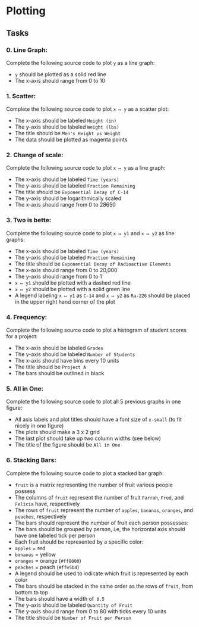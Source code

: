 # Plotting

## Tasks

### 0. Line Graph:
Complete the following source code to plot `y` as a line graph:
- `y` should be plotted as a solid red line
- The x-axis should range from 0 to 10

### 1. Scatter:
Complete the following source code to plot `x ↦ y` as a scatter plot:
- The x-axis should be labeled `Height (in)`
- The y-axis should be labeled `Weight (lbs)`
- The title should be `Men's Height vs Weight`
- The data should be plotted as magenta points

### 2. Change of scale:
Complete the following source code to plot `x ↦ y` as a line graph:
- The x-axis should be labeled `Time (years)`
- The y-axis should be labeled `Fraction Remaining`
- The title should be `Exponential Decay of C-14`
- The y-axis should be logarithmically scaled
- The x-axis should range from 0 to 28650

### 3. Two is bette:
Complete the following source code to plot `x ↦ y1` and `x ↦ y2` as line graphs:
- The x-axis should be labeled `Time (years)`
- The y-axis should be labeled `Fraction Remaining`
- The title should be `Exponential Decay of Radioactive Elements`
- The x-axis should range from 0 to 20,000
- The y-axis should range from 0 to 1
- `x ↦ y1` should be plotted with a dashed red line
- `x ↦ y2` should be plotted with a solid green line
- A legend labeling `x ↦ y1` as `C-14` and `x ↦ y2` as `Ra-226` should be placed in the upper right hand corner of the plot

### 4. Frequency:
Complete the following source code to plot a histogram of student scores for a project:
- The x-axis should be labeled `Grades`
- The y-axis should be labeled `Number of Students`
- The x-axis should have bins every 10 units
- The title should be `Project A`
- The bars should be outlined in black

### 5. All in One:
Complete the following source code to plot all 5 previous graphs in one figure:
- All axis labels and plot titles should have a font size of `x-small` (to fit nicely in one figure)
- The plots should make a 3 x 2 grid
- The last plot should take up two column widths (see below)
- The title of the figure should be `All in One`

### 6. Stacking Bars:
Complete the following source code to plot a stacked bar graph:
* `fruit` is a matrix representing the number of fruit various people possess
 * The columns of `fruit` represent the number of fruit `Farrah`, `Fred`, and `Felicia` have, respectively
 * The rows of `fruit` represent the number of `apples`, `bananas`, `oranges`, and `peaches`, respectively
* The bars should represent the number of fruit each person possesses:
 * The bars should be grouped by person, i.e, the horizontal axis should have one labeled tick per person
 * Each fruit should be represented by a specific color:
  * `apples` = red
  * `bananas` = yellow
  * `oranges` = orange (`#ff8000`)
  * `peaches` = peach (`#ffe5b4`)
  * A legend should be used to indicate which fruit is represented by each color
 * The bars should be stacked in the same order as the rows of `fruit`, from bottom to top
 * The bars should have a width of` 0.5`
* The y-axis should be labeled `Quantity of Fruit`
* The y-axis should range from 0 to 80 with ticks every 10 units
* The title should be `Number of Fruit per Person`

